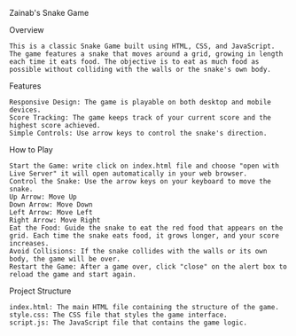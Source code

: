 Zainab's Snake Game

Overview

    This is a classic Snake Game built using HTML, CSS, and JavaScript. The game features a snake that moves around a grid, growing in length each time it eats food. The objective is to eat as much food as possible without colliding with the walls or the snake's own body.

Features

    Responsive Design: The game is playable on both desktop and mobile devices.
    Score Tracking: The game keeps track of your current score and the highest score achieved.
    Simple Controls: Use arrow keys to control the snake's direction.

How to Play

    Start the Game: write click on index.html file and choose "open with Live Server" it will open automatically in your web browser.
    Control the Snake: Use the arrow keys on your keyboard to move the snake.
    Up Arrow: Move Up
    Down Arrow: Move Down
    Left Arrow: Move Left
    Right Arrow: Move Right
    Eat the Food: Guide the snake to eat the red food that appears on the grid. Each time the snake eats food, it grows longer, and your score increases.
    Avoid Collisions: If the snake collides with the walls or its own body, the game will be over.
    Restart the Game: After a game over, click "close" on the alert box to reload the game and start again.

Project Structure

    index.html: The main HTML file containing the structure of the game.
    style.css: The CSS file that styles the game interface.
    script.js: The JavaScript file that contains the game logic.




